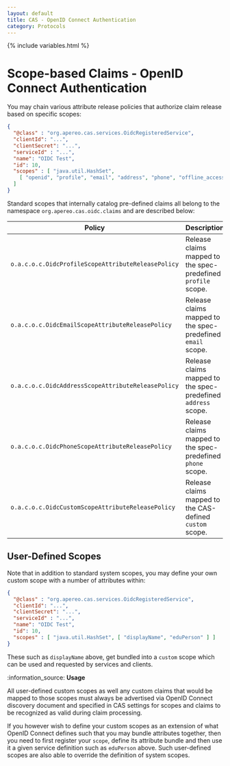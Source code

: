 ```yaml
---
layout: default
title: CAS - OpenID Connect Authentication
category: Protocols
---
```

{% include variables.html %}

# Scope-based Claims - OpenID Connect Authentication

You may chain various attribute release policies that authorize claim release based on specific scopes:

```json
{
  "@class" : "org.apereo.cas.services.OidcRegisteredService",
  "clientId": "...",
  "clientSecret": "...",
  "serviceId" : "...",
  "name": "OIDC Test",
  "id": 10,
  "scopes" : [ "java.util.HashSet", 
    [ "openid", "profile", "email", "address", "phone", "offline_access", "displayName", "eduPerson" ]
  ]
}
```

Standard scopes that internally catalog pre-defined claims all belong to 
the namespace `org.apereo.cas.oidc.claims` and are described below:

| Policy                                             | Description                                                   |
|----------------------------------------------------|---------------------------------------------------------------|
| `o.a.c.o.c.OidcProfileScopeAttributeReleasePolicy` | Release claims mapped to the spec-predefined `profile` scope. |
| `o.a.c.o.c.OidcEmailScopeAttributeReleasePolicy`   | Release claims mapped to the spec-predefined `email` scope.   |
| `o.a.c.o.c.OidcAddressScopeAttributeReleasePolicy` | Release claims mapped to the spec-predefined `address` scope. |
| `o.a.c.o.c.OidcPhoneScopeAttributeReleasePolicy`   | Release claims mapped to the spec-predefined `phone` scope.   |
| `o.a.c.o.c.OidcCustomScopeAttributeReleasePolicy`  | Release claims mapped to the CAS-defined `custom` scope.      |


## User-Defined Scopes

Note that in addition to standard system scopes, you may define your own custom scope with a number of attributes within:

```json
{
  "@class" : "org.apereo.cas.services.OidcRegisteredService",
  "clientId": "...",
  "clientSecret": "...",
  "serviceId" : "...",
  "name": "OIDC Test",
  "id": 10,
  "scopes" : [ "java.util.HashSet", [ "displayName", "eduPerson" ] ]
}
```

These such as `displayName` above, get bundled into a `custom` scope which
can be used and requested by services and clients.

<div class="alert alert-info">:information_source: <strong>Usage</strong><p>All user-defined custom scopes as well any custom claims
that would be mapped to those scopes must always be advertised via OpenID Connect discovery document and specified
in CAS settings for scopes and claims to be recognized as valid during claim processing.</p>
</div>

If you however wish to define your custom scopes as an extension of what OpenID Connect defines
such that you may bundle attributes together, then you need to first register your `scope`,
define its attribute bundle and then use it a given service definition such as `eduPerson` above.
Such user-defined scopes are also able to override the definition of system scopes.
